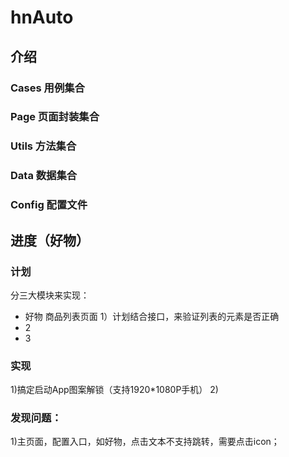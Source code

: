 # hnAuto

## 介绍

### Cases 用例集合

### Page 页面封装集合

### Utils 方法集合

### Data 数据集合

### Config 配置文件

## 进度（好物）

### 计划
分三大模块来实现：
+ 好物 商品列表页面
1）计划结合接口，来验证列表的元素是否正确
+ 2
+ 3

### 实现
1)搞定启动App图案解锁（支持1920*1080P手机）
2)


### 发现问题：
1)主页面，配置入口，如好物，点击文本不支持跳转，需要点击icon；
